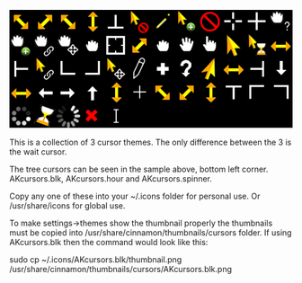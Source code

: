 ![](sample.png)

This is a collection of 3 cursor themes.
The only difference between the 3 is the wait cursor.

The tree cursors can be seen in the sample above, bottom left corner. 
AKcursors.blk, AKcursors.hour and AKcursors.spinner.

Copy any one of these into your ~/.icons folder for personal use.
Or /usr/share/icons for global use.

To make settings->themes show the thumbnail properly the thumbnails must be copied into /usr/share/cinnamon/thumbnails/cursors folder.
If using AKcursors.blk then the command would look like this:

sudo cp ~/.icons/AKcursors.blk/thumbnail.png /usr/share/cinnamon/thumbnails/cursors/AKcursors.blk.png

